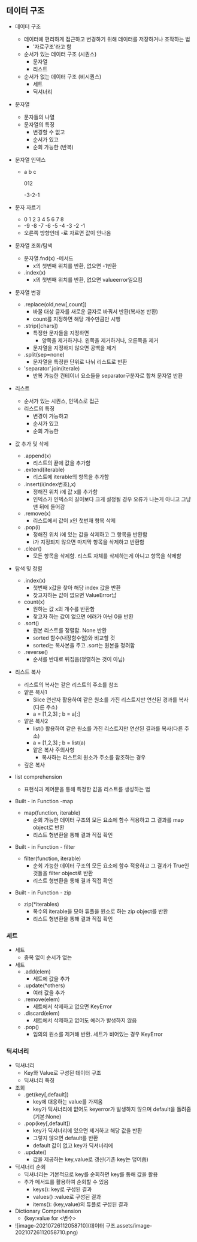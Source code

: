 ## 데이터 구조 

* 데이터 구조

  * 데이터에 편리하게 접근하고 변경하기 위해 데이터를 저장하거나 조작하는 법
    * '자료구조'라고 함
  * 순서가 있는 데이터 구조 (시퀀스)
    * 문자열 
    * 리스트
  * 순서가 없는 데이터 구조 (비시퀀스)
    * 세트
    * 딕셔너리

* 문자열

  * 문자들의 나열
  * 문자열의 특징
    * 변경할 수 없고
    * 순서가 있고
    * 순회 가능한 (반복)

* 문자열 인덱스

  * a b c

    012

    -3-2-1   

* 문자 자르기

  *  0  1   2  3  4  5   6  7  8 
  * -9 -8 -7 -6 -5 -4 -3 -2 -1
  * 오른쪽 방향인데 -로 자르면 값이 안나옴

* 문자열 조회/탐색

  * 문자열.fnd(x) -메서드
    * x의 첫번째 위치를 반환, 없으면 -1반환
  * .index(x)
    * x의 첫번째 위치를 반환, 없으면 valueerror일으킴

* 문자열 변경

  * .replace(old,new[,count])
    * 바꿀 대상 글자를 새로운 글자로 바꿔서 반환(복사본 반환)
    * count를 지정하면 해당 개수만큼만 시행
  * .strip([chars])
    * 특정한 문자들을 지정하면
      * 양쪽을 제거하거나. 왼쪽을 제거하거나, 오른쪽을 제거
    * 문자열을 지정하지 않으면 공백을 제거
  * .split(sep=none)
    * 문자열을 특정한 단위로 나눠 리스트로 반환
  * 'separator'.join(iterale)
    * 반복 가능한 컨테이너 요소들을 separator구분자로 합쳐 문자열 반환



* 리스트
  * 순서가 있는 시퀀스, 인덱스로 접근
  * 리스트의 특징
    * 변경이 가능하고
    * 순서가 있고 
    * 순회 가능한
* 값 추가 및 삭제
  * .append(x)
    * 리스트의 끝에 값을 추가함
  * .extend(iterable)
    * 리스트에 iterable의 항목을 추가함
  * .insert(i(index번호),x)
    * 정해진 위치 i에 값 x를 추가함
    * 인덱스가 인덱스의 길이보다 크게 설정될 경우 오류가 나는게 아니고 그냥 맨 뒤에 들어감
  * .remove(x)
    * 리스트에서 값이 x인 첫번재 항목 삭제
  * .pop(i)
    * 정해진 위치 i에 있는 값을 삭제하고 그 항목을 반환함
    * i가 지정되지 않으면 마지막 항목을 삭제하고 반환함
  * .clear()
    * 모든 항목을 삭제함. 리스트 자체를 삭제하는게 아니고 항목을 삭제함
* 탐색 및 정렬
  * .index(x)
    * 첫번째 x값을 찾아 해당 index 값을 반환
    * 찾고자하는 값이 없으면 ValueError남
  * count(x)
    * 원하는 값 x의 개수를 반환함
    * 찾고자 하는 값이 없으면 에러가 아닌 0을 반환
  * .sort()
    * 원본 리스트를 정렬함. None 반환
    * sorted 함수(내장함수임)와 비교할 것
    * sorted는 복사본을 주고 .sort는 원본을 정려함
  * .reverse()
    * 순서를 반대로 뒤집음(정렬하는 것이 아님)
* 리스트 복사
  * 리스트의 복사는 같은 리스트의 주소를 참조
  * 얕은 복사1
    * Slice 연산자 활용하여 같은 원소를 가진 리스트지만 연산된 경과를 복사(다른 주소)
    * a = [1,2,3] ; b = a[:] 
  * 얕은 복사2
    * list() 활용하여 같은 원소를 가진 리스트지만 연산된 결과를 복사(다른 주소)
    * a = [1,2,3] ; b = list(a)
    * 얕은 복사 주의사항
      * 복사하는 리스트의 원소가 주소를 참조하는 경우
  * 깊은 복사
* list comprehension
  * 표현식과 제어문을 통해 특정한 값을 리스트를 생성하는 법
* Built - in Function -map
  * map(function, iterable)
    * 순회 가능한 데이터 구조의 모든 요소에 함수 적용하고 그 결과를 map object로 반환
    * 리스트 형변환을 통해 결과 직접 확인 
* Built - in Function - filter
  * filter(function, iterable)
    * 순회 가능한 데이터 구조의 모든 요소에 함수 적용하고 그 결과가 True인 것들을 filter object로 반환
    * 리스트 형변환을 통해 결과 직접 확인
* Built - in Function - zip
  * zip(*iterables)
    * 복수의 iterable을 모아 튜플을 원소로 하는 zip object를 반환
    * 리스트 형변환을 통해 결과 직접 확인





### 세트

* 세트 
  * 중복 없이 순서가 없는 
* 세트
  * .add(elem)
    * 세트에 값을 추가
  * .update(*others)
    * 여러 값을 추가
  * .remove(elem)
    * 세트에서 삭제하고 없으면 KeyError
  * .discard(elem)
    * 세트에서 삭제하고 없어도 에러가 발생하지 않음
  * .pop()
    * 임의의 원소를 제거해 반환. 세트가 비어있는 경우 KeyError





### 딕셔너리

+ 딕셔너리
  + Key와 Value로 구성된 데이터 구조
  + 딕셔너리 특징
+ 조회
  + .get(key[,default])
    + key에 대응하는 value를 가져옴
    + key가 딕셔너리에 없어도 keyerror가 발생하지 않으며 default을 돌려줌 (기본:None)
  + .pop(key[,default])
    + key가 딕셔너리에 있으면 제거하고 해당 값을 반환
    + 그렇지 않으면 default를 반환
    + default 값이 없고 key가 딕셔너리에
  + .update()
    + 값을 제공하는 key,value로 갱신(기존 key는 덮어씀)
+ 딕셔너리 순회
  + 딕셔너리는 기본적으로 key를 순회하면 key를 통해 값을 활용
  + 추가 메서드를 활용하여 순회할 수 있음
    + keys(): key로 구성된 결과
    + values() :value로 구성된 결과
    + items(): (key,value)의 튜플로 구성된 결과
+ Dictionary Comprehension
  + {key:value for <변수>
+ ![image-20210726112058710](데이터 구조.assets/image-20210726112058710.png)

